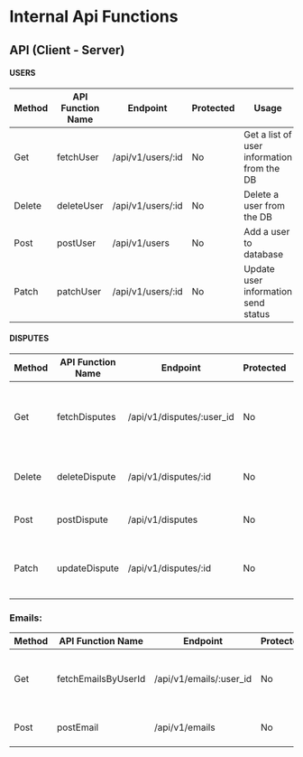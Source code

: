 # Internal Api Functions

## API (Client - Server)

#### USERS
| Method | API Function Name | Endpoint | Protected | Usage | Response |
| --- | --- | --- | --- | --- | --- |
| Get | fetchUser | /api/v1/users/:id | No | Get a list of user information from the DB | Objects (object = User) |
| Delete | deleteUser | /api/v1/users/:id | No | Delete a user from the DB | id |
| Post | postUser | /api/v1/users | No | Add a user to database | Objects (object = User) |
| Patch | patchUser | /api/v1/users/:id | No | Update user information send status | status(200) |

#### DISPUTES
| Method | API Function Name | Endpoint | Protected | Usage | Response |
| --- | --- | --- | --- | --- | --- |
| Get | fetchDisputes | /api/v1/disputes/:user_id | No | Get a list of disputes by user id from the DB | An array of Objects (object = dispute[]) |
| Delete | deleteDispute | /api/v1/disputes/:id | No | Delete dispute from the DB | Status 200 |
| Post | postDispute | /api/v1/disputes | No | Add a dispute to database | Objects (object = Dispute) |
| Patch | updateDispute | /api/v1/disputes/:id | No | Update dispute in database, especially for status | Objects (object = Dispute) |

### Emails:
| Method | API Function Name | Endpoint | Protected | Usage | Response |
| --- | --- | --- | --- | --- | --- |
| Get | fetchEmailsByUserId | /api/v1/emails/:user_id | No | Get emails by user id from DB | (object = email[]) |
| Post | postEmail | /api/v1/emails | No | Add an email to database | Objects (object = email) |
